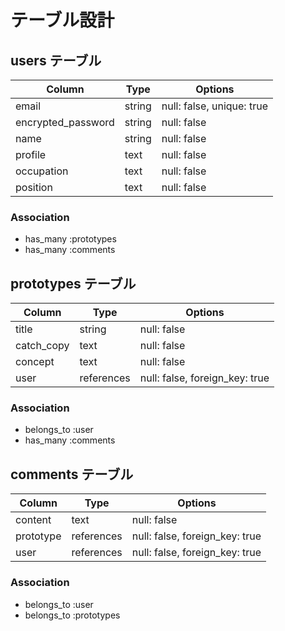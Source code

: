 # テーブル設計

## users テーブル

| Column             | Type   | Options                   |
| ------------------ | -------| --------------------------|
| email              | string | null: false, unique: true |
| encrypted_password | string | null: false               |
| name               | string | null: false               |
| profile            | text   | null: false               |
| occupation         | text   | null: false               |
| position           | text   | null: false               |

### Association

 - has_many :prototypes
 - has_many :comments

## prototypes テーブル

| Column     | Type         | Options                        |
| ---------- | ------------ | -------------------------------|
| title      | string       | null: false                    |
| catch_copy | text         | null: false                    |
| concept    | text         | null: false                    |
| user       | references   | null: false, foreign_key: true |

### Association

 - belongs_to :user
 - has_many :comments

## comments テーブル

| Column    | Type         | Options                        |
| --------- | ------------ | -------------------------------|
| content   | text         | null: false                    |
| prototype | references   | null: false, foreign_key: true |
| user      | references   | null: false, foreign_key: true |

### Association

 - belongs_to :user
 - belongs_to :prototypes

